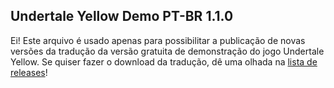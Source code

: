 ## Undertale Yellow Demo PT-BR 1.1.0 

Ei! Este arquivo é usado apenas para possibilitar a publicação de novas versões da tradução da versão gratuita de demonstração do jogo Undertale Yellow. Se quiser fazer o download da tradução, dê uma olhada na [lista de releases](https://github.com/teiarruma/undertale-yellow-ptbr/releases)!